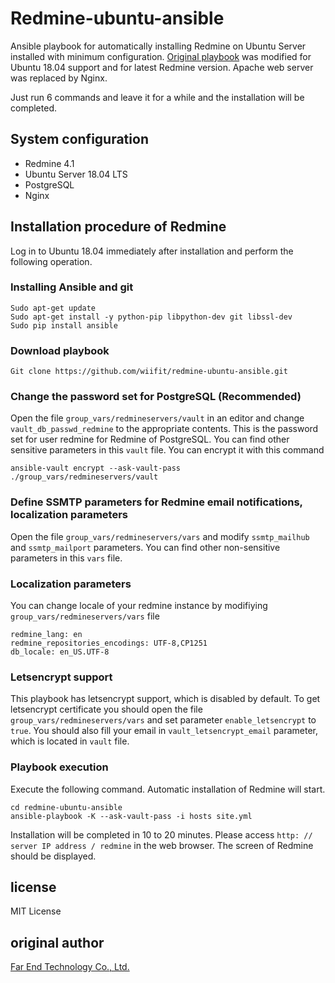 # Redmine-ubuntu-ansible

Ansible playbook for automatically installing Redmine on Ubuntu Server installed with minimum configuration. [Original playbook](https://github.com/farend/redmine-ubuntu-ansible) was modified for Ubuntu 18.04 support and for latest Redmine version. Apache web server was replaced by Nginx.

Just run 6 commands and leave it for a while and the installation will be completed.

## System configuration

* Redmine 4.1
* Ubuntu Server 18.04 LTS
* PostgreSQL
* Nginx


## Installation procedure of Redmine

Log in to Ubuntu 18.04 immediately after installation and perform the following operation.

### Installing Ansible and git

```
Sudo apt-get update
Sudo apt-get install -y python-pip libpython-dev git libssl-dev
Sudo pip install ansible
```

### Download playbook

```
Git clone https://github.com/wiifit/redmine-ubuntu-ansible.git
```

### Change the password set for PostgreSQL (Recommended)

Open the file `group_vars/redmineservers/vault` in an editor and change` vault_db_passwd_redmine` to the appropriate contents. This is the password set for user redmine for Redmine of PostgreSQL. You can find other sensitive parameters in this `vault` file. You can encrypt it with this command

```
ansible-vault encrypt --ask-vault-pass ./group_vars/redmineservers/vault
```

### Define SSMTP parameters for Redmine email notifications, localization parameters

Open the file `group_vars/redmineservers/vars` and modify `ssmtp_mailhub` and `ssmtp_mailport` parameters. You can find other non-sensitive parameters in this `vars` file.

### Localization parameters
You can change locale of your redmine instance by modifiying `group_vars/redmineservers/vars` file

```
redmine_lang: en
redmine_repositories_encodings: UTF-8,CP1251
db_locale: en_US.UTF-8
```

### Letsencrypt support

This playbook has letsencrypt support, which is disabled by default. To get letsencrypt certificate you should open the file `group_vars/redmineservers/vars` and set parameter `enable_letsencrypt` to `true`. You should also fill your email in `vault_letsencrypt_email` parameter, which is located in `vault` file.


### Playbook execution

Execute the following command. Automatic installation of Redmine will start.

```
сd redmine-ubuntu-ansible
ansible-playbook -K --ask-vault-pass -i hosts site.yml
```

Installation will be completed in 10 to 20 minutes. Please access `http: // server IP address / redmine` in the web browser. The screen of Redmine should be displayed.


## license

MIT License


## original author

[Far End Technology Co., Ltd.](http://www.farend.co.jp/)

